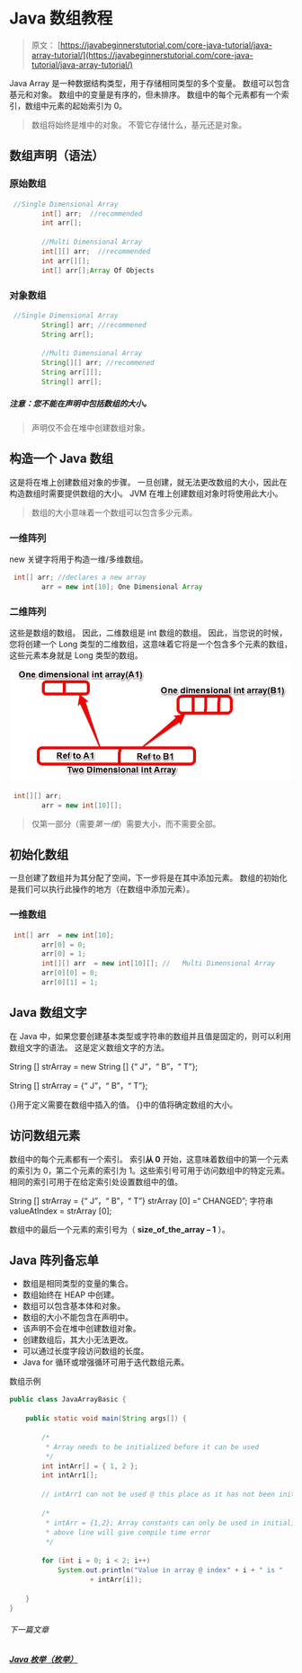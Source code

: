 # Java 数组教程

> 原文： [https://javabeginnerstutorial.com/core-java-tutorial/java-array-tutorial/](https://javabeginnerstutorial.com/core-java-tutorial/java-array-tutorial/)

Java Array 是一种数据结构类型，用于存储相同类型的多个变量。 数组可以包含基元和对象。 数组中的变量是有序的，但未排序。 数组中的每个元素都有一个索引，数组中元素的起始索引为 0。

> 数组将始终是堆中的对象。 不管它存储什么，基元还是对象。

## 数组声明（语法）

### 原始数组

```java
 //Single Dimensional Array
		int[] arr;  //recommended
		int arr[];

		//Multi Dimensional Array
		int[][] arr;  //recommended
		int arr[][];
		int[] arr[];Array Of Objects
```

### 对象数组

```java
 //Single Dimensional Array
		String[] arr; //recommened
		String arr[];

		//Multi Dimensional Array
		String[][] arr; //recommened
		String arr[][];
		String[] arr[];
```

##### 注意：您不能在声明中包括数组的大小。

> 声明仅不会在堆中创建数组对象。

## 构造一个 Java 数组

这是将在堆上创建数组对象的步骤。 一旦创建，就无法更改数组的大小，因此在构造数组时需要提供数组的大小。 JVM 在堆上创建数组对象时将使用此大小。

> 数组的大小意味着一个数组可以包含多少元素。

### 一维阵列

new 关键字将用于构造一维/多维数组。

```java
 int[] arr; //declares a new array
		arr = new int[10]; One Dimensional Array
```

### 二维阵列

这些是数组的数组。 因此，二维数组是 int 数组的数组。 因此，当您说的时候，您将创建一个 Long 类型的二维数组，这意味着它将是一个包含多个元素的数组，这些元素本身就是 Long 类型的数组。 ![java Multidimensional Array](img/ae49054e67c4cf1b4de88b06a5e1ac00.png)

```java
 int[][] arr;
		arr = new int[10][];
```

> 仅第一部分（需要*第一维*）需要大小，而不需要全部。

## 初始化数组

一旦创建了数组并为其分配了空间，下一步将是在其中添加元素。 数组的初始化是我们可以执行此操作的地方（在数组中添加元素）。

### 一维数组

```java
 int[] arr  = new int[10];
		arr[0] = 0;
		arr[0] = 1;
		int[][] arr  = new int[10][]; //   Multi Dimensional Array   
		arr[0][0] = 0;
		arr[0][1] = 1;
```

## Java 数组文字

在 Java 中，如果您要创建基本类型或字符串的数组并且值是固定的，则可以利用数组文字的语法。 这是定义数组文字的方法。

String [] strArray = new String [] {“ J”，“ B”，“ T”};

String [] strArray = {“ J”，“ B”，“ T”};

{}用于定义需要在数组中插入的值。 {}中的值将确定数组的大小。

## 访问数组元素

数组中的每个元素都有一个索引。 索引**从 0** 开始，这意味着数组中的第一个元素的索引为 0，第二个元素的索引为 1。这些索引号可用于访问数组中的特定元素。 相同的索引可用于在给定索引处设置数组中的值。

String [] strArray = {“ J”，“ B”，“ T”}
strArray [0] =“ CHANGED”;
字符串 valueAtIndex = strArray [0];

数组中的最后一个元素的索引号为（ **size_of_the_array – 1** ）。

## Java 阵列备忘单

*   数组是相同类型的变量的集合。
*   数组始终在 HEAP 中创建。
*   数组可以包含基本体和对象。
*   数组的大小不能包含在声明中。
*   该声明不会在堆中创建数组对象。
*   创建数组后，其大小无法更改。
*   可以通过长度字段访问数组的长度。
*   Java for 循环或增强循环可用于迭代数组元素。

数组示例

```java
public class JavaArrayBasic {

	public static void main(String args[]) {

		/*
		 * Array needs to be initialized before it can be used
		 */
		int intArr[] = { 1, 2 };
		int intArr1[];

		// intArr1 can not be used @ this place as it has not been initialized yet

		/*
		 * intArr = {1,2}; Array constants can only be used in initializers, So
		 * above line will give compile time error
		 */

		for (int i = 0; i < 2; i++)
			System.out.println("Value in array @ index" + i + " is "
					+ intArr[i]);

	}
}
```

###### 下一篇文章

##### [Java 枚举（枚举）](https://javabeginnerstutorial.com/core-java-tutorial/java-enum-enumerations/ "Java Enum (Enumerations)")